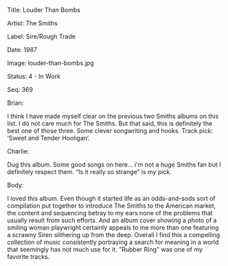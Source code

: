 Title:  Louder Than Bombs

Artist: The Smiths

Label:  Sire/Rough Trade

Date:   1987

Image:  louder-than-bombs.jpg

Status: 4 - In Work

Seq:    369

Brian: 

I think I have made myself clear on the previous two Smiths albums on this list. I do not care much for The Smiths. But that said, this is definitely the best one of those three. Some clever songwriting and hooks. Track pick: ‘Sweet and Tender Hooligan’. 


Charlie: 

Dug this album. Some good songs on here… i'm not a huge Smiths fan but I definitely respect them. “Is it really so strange” is my pick.


Body: 

I loved this album. Even though it started life as an odds-and-sods sort of compilation put together to introduce The Smiths to the American market, the content and sequencing betray to my ears none of the problems that usually result from such efforts. And an album cover showing a photo of a smiling woman playwright certainly appeals to me more than one featuring a scrawny Siren slithering up from the deep. Overall I find this a compelling collection of music consistently portraying a search for meaning in a world that seemingly has not much use for it. "Rubber Ring" was one of my favorite tracks. 

